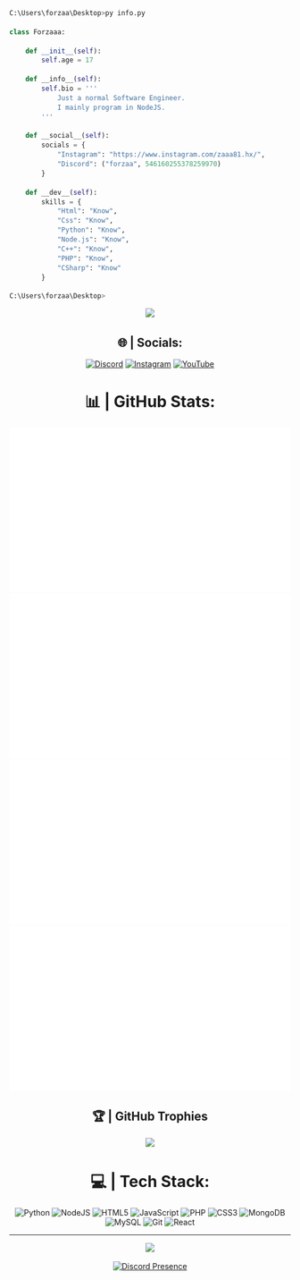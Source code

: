 ```python
C:\Users\forzaa\Desktop>py info.py

class Forzaaa:

    def __init__(self):
        self.age = 17

    def __info__(self):
        self.bio = '''
            Just a normal Software Engineer.
            I mainly program in NodeJS.
        '''

    def __social__(self):
        socials = {
            "Instagram": "https://www.instagram.com/zaaa81.hx/",
            "Discord": ("forzaa", 546160255378259970)
        }

    def __dev__(self):
        skills = {
            "Html": "Know",
            "Css": "Know",
            "Python": "Know",
            "Node.js": "Know",
            "C++": "Know",
            "PHP": "Know",
            "CSharp": "Know"
        }

C:\Users\forzaa\Desktop>
```

<div align="center">
  
![](https://moe-counter.glitch.me/get/@Code4Zaaa?theme=rule34)

## 🌐 | Socials:
[![Discord](https://img.shields.io/badge/Discord-%237289DA.svg?logo=discord&logoColor=white)](TSdpyMMfrU) [![Instagram](https://img.shields.io/badge/Instagram-%23E4405F.svg?logo=Instagram&logoColor=white)](https://instagram.com/zaaa81.hx) [![YouTube](https://img.shields.io/badge/YouTube-%23FF0000.svg?logo=YouTube&logoColor=white)](https://youtube.com/@Code4Zaaa) 

# 📊 | GitHub Stats:
![](https://raw.githubusercontent.com/Code4Zaaa/github-stats/master/generated/overview.svg#gh-dark-mode-only)
![](https://raw.githubusercontent.com/Code4Zaaa/github-stats/master/generated/overview.svg#gh-light-mode-only)
![](https://raw.githubusercontent.com/Code4Zaaa/github-stats/master/generated/languages.svg#gh-dark-mode-only)
![](https://raw.githubusercontent.com/Code4Zaaa/github-stats/master/generated/languages.svg#gh-light-mode-only)

## 🏆 | GitHub Trophies
![](https://github-profile-trophy.vercel.app/?username=Code4Zaaa&theme=radical&no-frame=false&no-bg=true&margin-w=4)

# 💻 | Tech Stack:
![Python](https://img.shields.io/badge/python-3670A0?style=for-the-badge&logo=python&logoColor=ffdd54) ![NodeJS](https://img.shields.io/badge/node.js-6DA55F?style=for-the-badge&logo=node.js&logoColor=white) ![HTML5](https://img.shields.io/badge/html5-%23E34F26.svg?style=for-the-badge&logo=html5&logoColor=white) ![JavaScript](https://img.shields.io/badge/javascript-%23323330.svg?style=for-the-badge&logo=javascript&logoColor=%23F7DF1E) ![PHP](https://img.shields.io/badge/php-%23777BB4.svg?style=for-the-badge&logo=php&logoColor=white) ![CSS3](https://img.shields.io/badge/css3-%231572B6.svg?style=for-the-badge&logo=css3&logoColor=white) ![MongoDB](https://img.shields.io/badge/MongoDB-%234ea94b.svg?style=for-the-badge&logo=mongodb&logoColor=white) ![MySQL](https://img.shields.io/badge/mysql-4479A1.svg?style=for-the-badge&logo=mysql&logoColor=white) ![Git](https://img.shields.io/badge/git-%23F05033.svg?style=for-the-badge&logo=git&logoColor=white) ![React](https://img.shields.io/badge/react-%2320232a.svg?style=for-the-badge&logo=react&logoColor=%2361DAFB)


---
[![](https://visitcount.itsvg.in/api?id=Code4Zaaa&icon=2&color=12)](https://visitcount.itsvg.in)

[![Discord Presence](https://lanyard.cnrad.dev/api/546160255378259970)](https://discord.com/users/546160255378259970)
</div>
